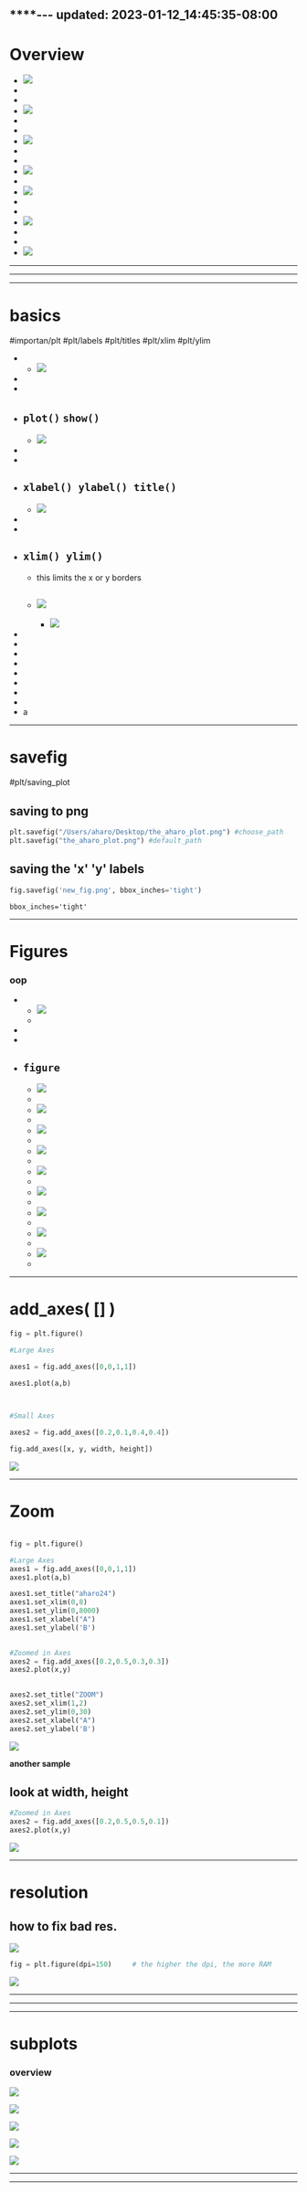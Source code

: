
****---
updated: 2023-01-12_14:45:35-08:00
---

# Overview
- ![](../z/aharo24%202023-01-12%20at%202.21.20%20PM.png)
- 
- 
- ![](../z/aharo24%202023-01-12%20at%202.21.05%20PM.png)
- 
- 
- ![](../z/aharo24%202023-01-12%20at%202.22.23%20PM.png)
- 
- 
- ![](../z/aharo24%202023-01-12%20at%202.22.36%20PM.png)
- 
- ![](../z/aharo24%202023-01-12%20at%202.23.05%20PM.png)
- 
- 
- ![](../z/aharo24%202023-01-12%20at%202.23.43%20PM.png)
- 
- 
- ![](../z/aharo24%202023-01-12%20at%202.24.33%20PM.png)

---
---
---

# basics
#importan/plt
#plt/labels
#plt/titles
#plt/xlim
#plt/ylim

- 
	- ![](../z/aharo24%202023-01-12%20at%202.34.06%20PM.png)
- 
- 
- `plot()` `show()` 
	- 
	- ![](../z/aharo24%202023-01-12%20at%202.46.07%20PM.png)
- 
- 
- `xlabel() ylabel() title()`
	- 
	- ![](../z/aharo24%202023-01-12%20at%202.53.13%20PM.png)
- 
- 
- `xlim() ylim()`
	- 
	- this limits the x or y borders
	- ![](../z/aharo24%202023-01-12%20at%202.57.22%20PM.png)
		- 
		- ![](../z/aharo24%202023-01-12%20at%202.58.37%20PM.png)
- 
- 
- 
- 
- 
- 
- 
- 
- a
	


---

# savefig
#plt/saving_plot

## saving to png

``` python
plt.savefig("/Users/aharo/Desktop/the_aharo_plot.png") #choose_path
plt.savefig("the_aharo_plot.png") #default_path
```



## saving the 'x' 'y' labels


```python
fig.savefig('new_fig.png', bbox_inches='tight')
```

` bbox_inches='tight' `







---




# Figures
### oop
- 
	- ![](../z/aharo24%202023-01-12%20at%203.06.56%20PM.png)
	- 
- 
- 
- `figure`
	- 
	- ![](../z/aharo24%202023-01-12%20at%203.12.19%20PM.png)
	- 
	- ![](../z/aharo24%202023-01-12%20at%203.11.15%20PM.png)
	- 
	- ![](../z/aharo24%202023-01-12%20at%203.12.39%20PM.png)
	- 
	- ![](../z/aharo24%202023-01-12%20at%203.13.29%20PM.png)
	- 
	- ![](../z/aharo24%202023-01-12%20at%203.14.10%20PM.png)
	- 
	- ![](../z/aharo24%202023-01-12%20at%203.15.21%20PM.png)
	- 
	- ![](../z/aharo24%202023-01-12%20at%203.16.01%20PM.png)
	- 
	- ![](../z/aharo24%202023-01-12%20at%203.16.31%20PM.png)
	- 
	- ![](../z/aharo24%202023-01-12%20at%203.18.08%20PM.png)
	- 

---

# add_axes( [] )

```python
fig = plt.figure()

#Large Axes

axes1 = fig.add_axes([0,0,1,1])

axes1.plot(a,b)

  

#Small Axes

axes2 = fig.add_axes([0.2,0.1,0.4,0.4])
```

```python
fig.add_axes([x, y, width, height])
```

![](../z/aharo24%202023-01-12%20at%203.34.47%20PM.png)




---

# Zoom

```python

fig = plt.figure()

#Large Axes
axes1 = fig.add_axes([0,0,1,1])
axes1.plot(a,b)

axes1.set_title("aharo24")
axes1.set_xlim(0,8)
axes1.set_ylim(0,8000)
axes1.set_xlabel("A")
axes1.set_ylabel('B')  
  

#Zoomed in Axes
axes2 = fig.add_axes([0.2,0.5,0.3,0.3])
axes2.plot(x,y)  
  

axes2.set_title("ZOOM")
axes2.set_xlim(1,2)
axes2.set_ylim(0,30)
axes2.set_xlabel("A")
axes2.set_ylabel('B')
```


![](../z/aharo24%202023-01-12%20at%203.42.13%20PM.png)


**another sample**
## look at width, height
```python
#Zoomed in Axes
axes2 = fig.add_axes([0.2,0.5,0.5,0.1])
axes2.plot(x,y)
```

![](../z/aharo24%202023-01-12%20at%203.51.16%20PM.png)


---




# resolution
## how to fix bad res.
![](../z/aharo24%202023-01-12%20at%203.55.14%20PM.png)


```python
fig = plt.figure(dpi=150)     # the higher the dpi, the more RAM
```

![](../z/aharo24%202023-01-12%20at%203.56.28%20PM.png)






---
---
---



# subplots

### overview

![](../z/aharo24%202023-01-12%20at%204.04.10%20PM.png)


![](../z/aharo24%202023-01-12%20at%204.04.37%20PM.png)


![](../z/aharo24%202023-01-12%20at%204.04.54%20PM.png)


![](../z/aharo24%202023-01-12%20at%204.05.17%20PM.png)

![](../z/aharo24%202023-01-12%20at%204.05.42%20PM.png)


---
---

## 











